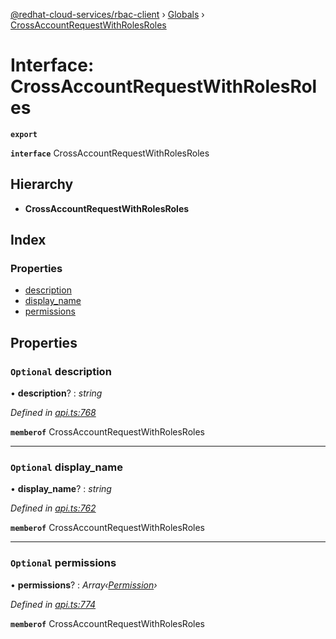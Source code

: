 [@redhat-cloud-services/rbac-client](../README.md) › [Globals](../globals.md) › [CrossAccountRequestWithRolesRoles](crossaccountrequestwithrolesroles.md)

# Interface: CrossAccountRequestWithRolesRoles

**`export`** 

**`interface`** CrossAccountRequestWithRolesRoles

## Hierarchy

* **CrossAccountRequestWithRolesRoles**

## Index

### Properties

* [description](crossaccountrequestwithrolesroles.md#optional-description)
* [display_name](crossaccountrequestwithrolesroles.md#optional-display_name)
* [permissions](crossaccountrequestwithrolesroles.md#optional-permissions)

## Properties

### `Optional` description

• **description**? : *string*

*Defined in [api.ts:768](https://github.com/RedHatInsights/javascript-clients.gi/blob/master/packages/rbac/api.ts#L768)*

**`memberof`** CrossAccountRequestWithRolesRoles

___

### `Optional` display_name

• **display_name**? : *string*

*Defined in [api.ts:762](https://github.com/RedHatInsights/javascript-clients.gi/blob/master/packages/rbac/api.ts#L762)*

**`memberof`** CrossAccountRequestWithRolesRoles

___

### `Optional` permissions

• **permissions**? : *Array‹[Permission](permission.md)›*

*Defined in [api.ts:774](https://github.com/RedHatInsights/javascript-clients.gi/blob/master/packages/rbac/api.ts#L774)*

**`memberof`** CrossAccountRequestWithRolesRoles
